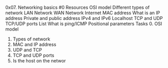 0x07. Networking basics #0
Resources
OSI model
Different types of network
LAN Network
WAN Network
Internet
MAC address
What is an IP address
Private and public address
IPv4 and IPv6
Localhost
TCP and UDP
TCP/UDP ports List
What is ping/ICMP
Positional parameters
Tasks
0. OSI model
1. Types of network
2. MAC and IP address
3. UDP and TCP
4. TCP and UDP ports
5. Is the host on the networ
